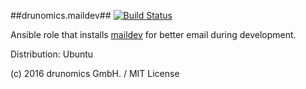 ##drunomics.maildev##
[![Build Status](https://travis-ci.org/drunomics/ansible-role-maildev.svg?branch=master)](https://travis-ci.org/drunomics/ansible-role-maildev)

Ansible role that installs [maildev](http://djfarrelly.github.io/MailDev/) for better email during development.


Distribution: Ubuntu

(c) 2016 drunomics GmbH. /  MIT License